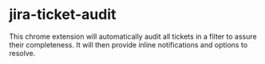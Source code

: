 jira-ticket-audit
=================

This chrome extension will automatically audit all tickets in a filter to assure their completeness.  It will then provide inline notifications and options to resolve.
